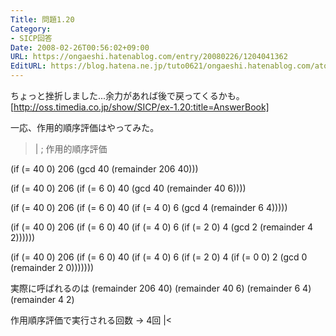 ```yaml
---
Title: 問題1.20
Category:
- SICP回答
Date: 2008-02-26T00:56:02+09:00
URL: https://ongaeshi.hatenablog.com/entry/20080226/1204041362
EditURL: https://blog.hatena.ne.jp/tuto0621/ongaeshi.hatenablog.com/atom/entry/6435922169449193125
---
```


ちょっと挫折しました...余力があれば後で戻ってくるかも。
[http://oss.timedia.co.jp/show/SICP/ex-1.20:title=AnswerBook]

一応、作用的順序評価はやってみた。

>|
; 作用的順序評価

(if (= 40 0)
    206
    (gcd 40 (remainder 206 40)))

(if (= 40 0)
    206
    (if (= 6 0)
	40
	(gcd 40 (remainder 40 6))))

(if (= 40 0)
    206
    (if (= 6 0)
	40
	(if (= 4 0)
	    6
	    (gcd 4 (remainder 6 4)))))

(if (= 40 0)
    206
    (if (= 6 0)
	40
	(if (= 4 0)
	    6
	    (if (= 2 0)
		4
		(gcd 2 (remainder 4 2))))))

(if (= 40 0)
    206
    (if (= 6 0)
	40
	(if (= 4 0)
	    6
	    (if (= 2 0)
		4
		(if (= 0 0)
		    2
		    (gcd 0 (remainder 2 0)))))))

実際に呼ばれるのは
(remainder 206 40)
(remainder 40 6)
(remainder 6 4)
(remainder 4 2)

作用順序評価で実行される回数 -> 4回
|<

